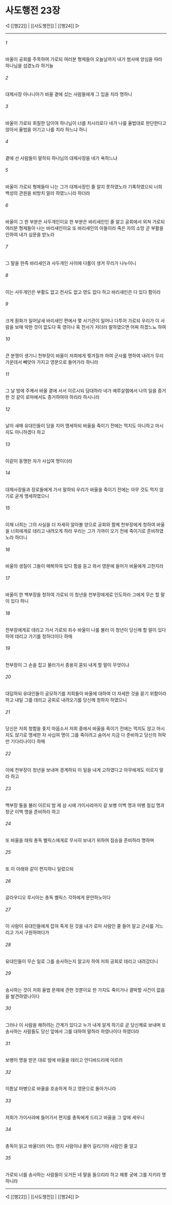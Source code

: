 # 사도행전 23장

◁ [[행22]] | [[사도행전]] | [[행24]] ▷
***

###### 1
바울이 공회를 주목하여 가로되 여러분 형제들아 오늘날까지 내가 범사에 양심을 따라 하나님을 섬겼노라 하거늘

###### 2
대제사장 아나니아가 바울 곁에 섰는 사람들에게 그 입을 치라 명하니

###### 3
바울이 가로되 회칠한 담이여 하나님이 너를 치시리로다 네가 나를 율법대로 판단한다고 앉아서 율법을 어기고 나를 치라 하느냐 하니

###### 4
곁에 선 사람들이 말하되 하나님의 대제사장을 네가 욕하느냐

###### 5
바울이 가로되 형제들아 나는 그가 대제사장인 줄 알지 못하였노라 기록하였으되 너희 백성의 관원을 비방치 말라 하였느니라 하더라

###### 6
바울이 그 한 부분은 사두개인이요 한 부분은 바리새인인 줄 알고 공회에서 외쳐 가로되 여러분 형제들아 나는 바리새인이요 또 바리새인의 아들이라 죽은 자의 소망 곧 부활을 인하여 내가 심문을 받노라

###### 7
그 말을 한즉 바리새인과 사두개인 사이에 다툼이 생겨 무리가 나누이니

###### 8
이는 사두개인은 부활도 없고 천사도 없고 영도 없다 하고 바리새인은 다 있다 함이라

###### 9
크게 훤화가 일어날새 바리새인 편에서 몇 서기관이 일어나 다투어 가로되 우리가 이 사람을 보매 악한 것이 없도다 혹 영이나 혹 천사가 저더러 말하였으면 어찌 하겠느뇨 하여

###### 10
큰 분쟁이 생기니 천부장이 바울이 저희에게 찢겨질까 하여 군사를 명하여 내려가 무리 가운데서 빼앗아 가지고 영문으로 들어가라 하니라

###### 11
그 날 밤에 주께서 바울 곁에 서서 이르시되 담대하라 네가 예루살렘에서 나의 일을 증거한 것 같이 로마에서도 증거하여야 하리라 하시니라

###### 12
날이 새매 유대인들이 당을 지어 맹세하되 바울을 죽이기 전에는 먹지도 아니하고 마시지도 아니하겠다 하고

###### 13
이같이 동맹한 자가 사십여 명이더라

###### 14
대제사장들과 장로들에게 가서 말하되 우리가 바울을 죽이기 전에는 아무 것도 먹지 않기로 굳게 맹세하였으니

###### 15
이제 너희는 그의 사실을 더 자세히 알아볼 양으로 공회와 함께 천부장에게 청하여 바울을 너희에게로 데리고 내려오게 하라 우리는 그가 가까이 오기 전에 죽이기로 준비하였노라 하더니

###### 16
바울의 생질이 그들이 매복하여 있다 함을 듣고 와서 영문에 들어가 바울에게 고한지라

###### 17
바울이 한 백부장을 청하여 가로되 이 청년을 천부장에게로 인도하라 그에게 무슨 할 말이 있다 하니

###### 18
천부장에게로 데리고 가서 가로되 죄수 바울이 나를 불러 이 청년이 당신께 할 말이 있다 하여 데리고 가기를 청하더이다 하매

###### 19
천부장이 그 손을 잡고 물러가서 종용히 묻되 내게 할 말이 무엇이냐

###### 20
대답하되 유대인들이 공모하기를 저희들이 바울에 대하여 더 자세한 것을 묻기 위함이라 하고 내일 그를 데리고 공회로 내려오기를 당신께 청하자 하였으니

###### 21
당신은 저희 청함을 좇지 마옵소서 저희 중에서 바울을 죽이기 전에는 먹지도 않고 마시지도 않기로 맹세한 자 사십여 명이 그를 죽이려고 숨어서 지금 다 준비하고 당신의 허락만 기다리나이다 하매

###### 22
이에 천부장이 청년을 보내며 경계하되 이 일을 내게 고하였다고 아무에게도 이르지 말라 하고

###### 23
백부장 둘을 불러 이르되 밤 제 삼 시에 가이사랴까지 갈 보병 이백 명과 마병 칠십 명과 창군 이백 명을 준비하라 하고

###### 24
또 바울을 태워 총독 벨릭스에게로 무사히 보내기 위하여 짐승을 준비하라 명하며

###### 25
또 이 아래와 같이 편지하니 일렀으되

###### 26
글라우디오 루시아는 총독 벨릭스 각하에게 문안하노이다

###### 27
이 사람이 유대인들에게 잡혀 죽게 된 것을 내가 로마 사람인 줄 들어 알고 군사를 거느리고 가서 구원하여다가

###### 28
유대인들이 무슨 일로 그를 송사하는지 알고자 하여 저희 공회로 데리고 내려갔더니

###### 29
송사하는 것이 저희 율법 문제에 관한 것뿐이요 한 가지도 죽이거나 결박할 사건이 없음을 발견하였나이다

###### 30
그러나 이 사람을 해하려는 간계가 있다고 누가 내게 알게 하기로 곧 당신께로 보내며 또 송사하는 사람들도 당신 앞에서 그를 대하여 말하라 하였나이다 하였더라

###### 31
보병이 명을 받은 대로 밤에 바울을 데리고 안디바드리에 이르러

###### 32
이튿날 마병으로 바울을 호송하게 하고 영문으로 돌아가니라

###### 33
저희가 가이사랴에 들어가서 편지를 총독에게 드리고 바울을 그 앞에 세우니

###### 34
총독이 읽고 바울더러 어느 영지 사람이냐 물어 길리기아 사람인 줄 알고

###### 35
가로되 너를 송사하는 사람들이 오거든 네 말을 들으리라 하고 헤롯 궁에 그를 지키라 명하니라

***
◁ [[행22]] | [[사도행전]] | [[행24]] ▷